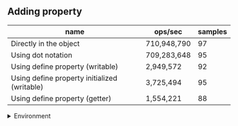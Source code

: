 ## Adding property

|name|ops/sec|samples|
|-|-|-|
|Directly in the object|710,948,790|97|
|Using dot notation|709,283,648|95|
|Using define property (writable)|2,949,572|92|
|Using define property initialized (writable)|3,725,494|95|
|Using define property (getter)|1,554,221|88|


<details>
<summary>Environment</summary>

* __Machine:__ linux x64 | 2 vCPUs | 6.8GB Mem
* __Run:__ Sun Sep 24 2023 10:42:11 GMT+0000 (Coordinated Universal Time)
</details>

